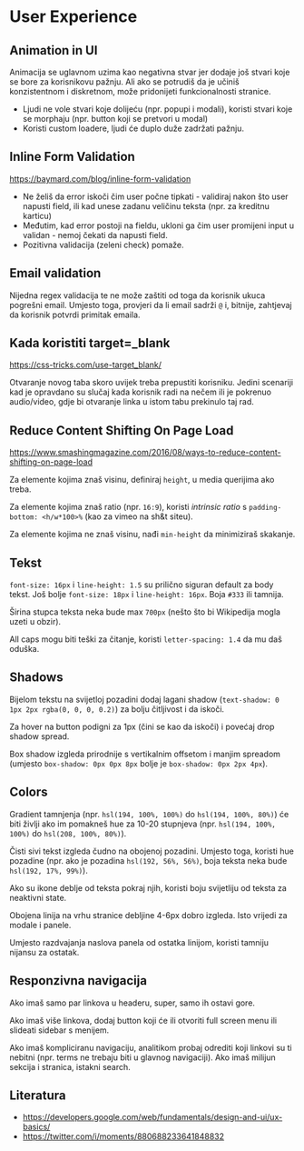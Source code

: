 # User Experience

## Animation in UI

Animacija se uglavnom uzima kao negativna stvar jer dodaje još stvari koje se bore za korisnikovu pažnju. Ali ako se potrudiš da je učiniš konzistentnom i diskretnom, može pridonijeti funkcionalnosti stranice.
* Ljudi ne vole stvari koje dolijeću (npr. popupi i modali), koristi stvari koje se morphaju (npr. button koji se pretvori u modal)
* Koristi custom loadere, ljudi će duplo duže zadržati pažnju.

## Inline Form Validation

https://baymard.com/blog/inline-form-validation

* Ne želiš da error iskoči čim user počne tipkati - validiraj nakon što user napusti field, ili kad unese zadanu veličinu teksta (npr. za kreditnu karticu)
* Međutim, kad error postoji na fieldu, ukloni ga čim user promijeni input u validan - nemoj čekati da napusti field.
* Pozitivna validacija (zeleni check) pomaže.

## Email validation

Nijedna regex validacija te ne može zaštiti od toga da korisnik ukuca pogrešni email. Umjesto toga, provjeri da li email sadrži `@` i, bitnije, zahtjevaj da korisnik potvrdi primitak emaila.

## Kada koristiti target=_blank

https://css-tricks.com/use-target_blank/

Otvaranje novog taba skoro uvijek treba prepustiti korisniku. Jedini scenariji kad je opravdano su slučaj kada korisnik radi na nečem ili je pokrenuo audio/video, gdje bi otvaranje linka u istom tabu prekinulo taj rad.

## Reduce Content Shifting On Page Load

https://www.smashingmagazine.com/2016/08/ways-to-reduce-content-shifting-on-page-load

Za elemente kojima znaš visinu, definiraj `height`, u media querijima ako treba.

Za elemente kojima znaš ratio (npr. `16:9`), koristi *intrinsic ratio* s `padding-bottom: <h/w*100>%` (kao za vimeo na sh&t siteu).

Za elemente kojima ne znaš visinu, nađi `min-height` da minimiziraš skakanje.

## Tekst

`font-size: 16px` i `line-height: 1.5` su prilično siguran default za body tekst. Još bolje `font-size: 18px` i `line-height: 16px`. Boja `#333` ili tamnija.

Širina stupca teksta neka bude max `700px` (nešto što bi Wikipedija mogla uzeti u obzir).

All caps mogu biti teški za čitanje, koristi `letter-spacing: 1.4` da mu daš oduška.

## Shadows

Bijelom tekstu na svijetloj pozadini dodaj lagani shadow (`text-shadow: 0 1px 2px rgba(0, 0, 0, 0.2)`) za bolju čitljivost i da iskoči.

Za hover na button podigni za 1px (čini se kao da iskoči) i povećaj drop shadow spread.

Box shadow izgleda prirodnije s vertikalnim offsetom i manjim spreadom (umjesto `box-shadow: 0px 0px 8px` bolje je `box-shadow: 0px 2px 4px`).

## Colors

Gradient tamnjenja (npr. `hsl(194, 100%, 100%)` do `hsl(194, 100%, 80%)`) će biti življi ako im pomakneš hue za 10-20 stupnjeva (npr. `hsl(194, 100%, 100%)` do `hsl(208, 100%, 80%)`).

Čisti sivi tekst izgleda čudno na obojenoj pozadini. Umjesto toga, koristi hue pozadine (npr. ako je pozadina `hsl(192, 56%, 56%)`, boja teksta neka bude `hsl(192, 17%, 99%)`).

Ako su ikone deblje od teksta pokraj njih, koristi boju svijetliju od teksta za neaktivni state.

Obojena linija na vrhu stranice debljine 4-6px dobro izgleda. Isto vrijedi za modale i panele.

Umjesto razdvajanja naslova panela od ostatka linijom, koristi tamniju nijansu za ostatak.

## Responzivna navigacija

Ako imaš samo par linkova u headeru, super, samo ih ostavi gore.

Ako imaš više linkova, dodaj button koji će ili otvoriti full screen menu ili slideati sidebar s menijem.

Ako imaš kompliciranu navigaciju, analitikom probaj odrediti koji linkovi su ti nebitni (npr. terms ne trebaju biti u glavnog navigaciji). Ako imaš milijun sekcija i stranica, istakni search.

## Literatura

* https://developers.google.com/web/fundamentals/design-and-ui/ux-basics/
* https://twitter.com/i/moments/880688233641848832
